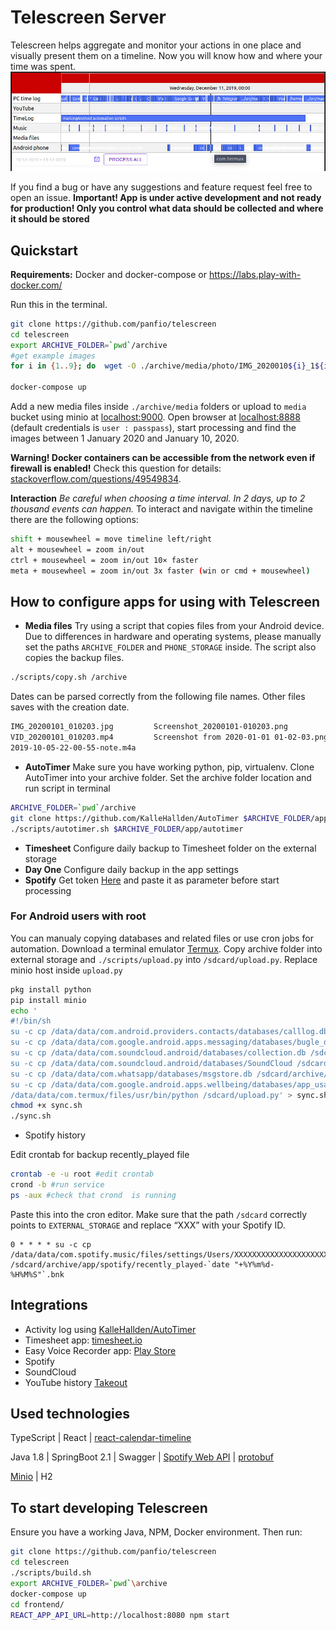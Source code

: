 # Telescreen Server

Telescreen helps aggregate and monitor your actions in one place and visually present them on a timeline. Now you will know how and where your time was spent.
<img src="https://raw.githubusercontent.com/panfio/demohttpd/master/website/telescreen.jpg" alt="telescreen in action" />
<!--You can start service and store data on a local computer, on any Kubernetes cluster or on a remote server like Heroku and use Amazon S3 as a data store.
-->
If you find a bug or have any suggestions and feature request feel free to open an issue.
**Important! App is under active development and not ready for production!
Only you control what data should be collected and where it should be stored**

## Quickstart

**Requirements:** Docker and docker-compose or https://labs.play-with-docker.com/

Run this in the terminal.

```sh
git clone https://github.com/panfio/telescreen
cd telescreen
export ARCHIVE_FOLDER=`pwd`/archive
#get example images
for i in {1..9}; do  wget -O ./archive/media/photo/IMG_2020010${i}_1${i}5411.jpg https://picsum.photos/200; done

docker-compose up
```

Add a new media files inside `./archive/media` folders or upload to `media` bucket using minio at [localhost:9000](http://localhost:9000). Open browser at [localhost:8888](http://localhost:8888) (default credentials is `user : passpass`), start processing and find the images between 1 January 2020 and January 10, 2020.

**Warning! Docker containers can be accessible from the network even if firewall is enabled!** Check this question for details: [stackoverflow.com/questions/49549834](https://stackoverflow.com/questions/49549834/ufw-firewall-is-not-working-on-ubuntu-in-digitalocean/49563279#49563279).

**Interaction**
*Be careful when choosing a time interval. In 2 days, up to 2 thousand events can happen.*
To interact and navigate within the timeline there are the following options:

```sh
shift + mousewheel = move timeline left/right
alt + mousewheel = zoom in/out
ctrl + mousewheel = zoom in/out 10× faster
meta + mousewheel = zoom in/out 3x faster (win or cmd + mousewheel)
```

## How to configure apps for using with Telescreen

- **Media files** Try using a script that copies files from your Android device. Due to differences in hardware and operating systems, please manually set the paths `ARCHIVE_FOLDER` and `PHONE_STORAGE` inside. The script also copies the backup files.

```bash
./scripts/copy.sh /archive
```

Dates can be parsed correctly from the following file names. Other files saves with the creation date.

```sh
IMG_20200101_010203.jpg         Screenshot_20200101-010203.png
VID_20200101_010203.mp4         Screenshot from 2020-01-01 01-02-03.png
2019-10-05-22-00-55-note.m4a
```

- **AutoTimer**
Make sure you have working python, pip, virtualenv.
Clone AutoTimer into your archive folder. Set the archive folder location and run script in terminal

```sh
ARCHIVE_FOLDER=`pwd`/archive
git clone https://github.com/KalleHallden/AutoTimer $ARCHIVE_FOLDER/app/autotimer
./scripts/autotimer.sh $ARCHIVE_FOLDER/app/autotimer
```

- **Timesheet** Configure daily backup to Timesheet folder on the external storage
- **Day One** Configure daily backup in the app settings
- **Spotify** Get token [Here](https://developer.spotify.com/console/get-track/) and paste it as parameter before start processing

### For Android users with root

You can manualy copying databases and related files or use cron jobs for automation. Download a terminal emulator [Termux](https://play.google.com/store/apps/details?id=com.termux).
Copy archive folder into external storage and `./scripts/upload.py` into `/sdcard/upload.py`. Replace minio host inside `upload.py`

```sh
pkg install python
pip install minio
echo '
#!/bin/sh
su -c cp /data/data/com.android.providers.contacts/databases/calllog.db /sdcard/archive/app/call/calllog.db
su -c cp /data/data/com.google.android.apps.messaging/databases/bugle_db /sdcard/archive/app/sms/bugle_db
su -c cp /data/data/com.soundcloud.android/databases/collection.db /sdcard/archive/app/soundcloud/collection.db
su -c cp /data/data/com.soundcloud.android/databases/SoundCloud /sdcard/archive/app/soundcloud/SoundCloud
su -c cp /data/data/com.whatsapp/databases/msgstore.db /sdcard/archive/app/whatsapp/msgstore.db
su -c cp /data/data/com.google.android.apps.wellbeing/databases/app_usage /sdcard/archive/app/wellbeing/app_usage
/data/data/com.termux/files/usr/bin/python /sdcard/upload.py' > sync.sh
chmod +x sync.sh
./sync.sh
```

- Spotify history

Edit crontab for backup recently_played file

```sh
crontab -e -u root #edit crontab
crond -b #run service
ps -aux #check that crond  is running
```

Paste this into the cron editor. Make sure that the path `/sdcard` correctly points to `EXTERNAL_STORAGE` and replace “XXX” with your Spotify ID.

```
0 * * * * su -c cp /data/data/com.spotify.music/files/settings/Users/XXXXXXXXXXXXXXXXXXXXXXXXXX/recently_played.bnk /sdcard/archive/app/spotify/recently_played-`date "+%Y%m%d-%H%M%S"`.bnk
```

## Integrations

- Activity log using [KalleHallden/AutoTimer](https://github.com/KalleHallden/AutoTimer)
- Timesheet app: [timesheet.io](https://timesheet.io/en/)
- Easy Voice Recorder app: [Play Store](https://play.google.com/store/apps/details?id=com.coffeebeanventures.easyvoicerecorder)
- Spotify
- SoundCloud
- YouTube history [Takeout](https://takeout.google.com/)
<!-- - Day One app: [dayoneapp.com](https://dayoneapp.com/) -->
## Used technologies

TypeScript | React | [react-calendar-timeline](https://github.com/namespace-ee/react-calendar-timeline)

Java 1.8 | SpringBoot 2.1 | Swagger | [Spotify Web API](https://github.com/thelinmichael/spotify-web-api-java) | [protobuf](https://github.com/protocolbuffers/protobuf)

[Minio](https://min.io/) | H2

## To start developing Telescreen

Ensure you have a working Java, NPM, Docker environment.
Then run:

```sh
git clone https://github.com/panfio/telescreen
cd telescreen
./scripts/build.sh
export ARCHIVE_FOLDER=`pwd`\archive
docker-compose up
cd frontend/
REACT_APP_API_URL=http://localhost:8080 npm start
```
